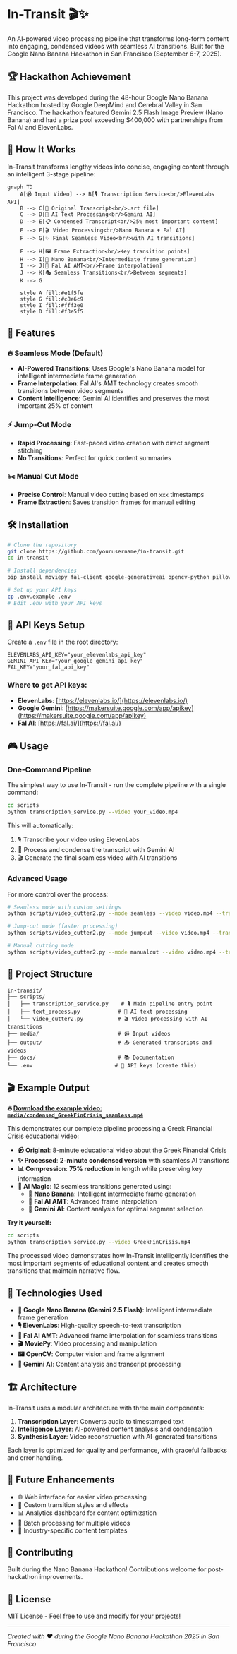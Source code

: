 # In-Transit 🎬✨

An AI-powered video processing pipeline that transforms long-form content into engaging, condensed videos with seamless AI transitions. Built for the Google Nano Banana Hackathon in San Francisco (September 6-7, 2025).

## 🏆 Hackathon Achievement

This project was developed during the 48-hour Google Nano Banana Hackathon hosted by Google DeepMind and Cerebral Valley in San Francisco. The hackathon featured Gemini 2.5 Flash Image Preview (Nano Banana) and had a prize pool exceeding $400,000 with partnerships from Fal AI and ElevenLabs.

## 🚀 How It Works

In-Transit transforms lengthy videos into concise, engaging content through an intelligent 3-stage pipeline:

```mermaid
graph TD
    A[📹 Input Video] --> B[🎙️ Transcription Service<br/>ElevenLabs API]
    B --> C[📝 Original Transcript<br/>.srt file]
    C --> D[🤖 AI Text Processing<br/>Gemini AI]
    D --> E[📋 Condensed Transcript<br/>25% most important content]
    E --> F[🎬 Video Processing<br/>Nano Banana + Fal AI]
    F --> G[✨ Final Seamless Video<br/>with AI transitions]
    
    F --> H[🖼️ Frame Extraction<br/>Key transition points]
    H --> I[🍌 Nano Banana<br/>Intermediate frame generation]
    I --> J[🔄 Fal AI AMT<br/>Frame interpolation]
    J --> K[🎭 Seamless Transitions<br/>Between segments]
    K --> G
    
    style A fill:#e1f5fe
    style G fill:#c8e6c9
    style I fill:#fff3e0
    style D fill:#f3e5f5
```

## 🎯 Features

### 🔥 **Seamless Mode** (Default)
- **AI-Powered Transitions**: Uses Google's Nano Banana model for intelligent intermediate frame generation
- **Frame Interpolation**: Fal AI's AMT technology creates smooth transitions between video segments
- **Content Intelligence**: Gemini AI identifies and preserves the most important 25% of content

### ⚡ **Jump-Cut Mode**
- **Rapid Processing**: Fast-paced video creation with direct segment stitching
- **No Transitions**: Perfect for quick content summaries

### ✂️ **Manual Cut Mode**
- **Precise Control**: Manual video cutting based on `xxx` timestamps
- **Frame Extraction**: Saves transition frames for manual editing

## 🛠️ Installation

```bash
# Clone the repository
git clone https://github.com/yourusername/in-transit.git
cd in-transit

# Install dependencies
pip install moviepy fal-client google-generativeai opencv-python pillow numpy requests python-dotenv

# Set up your API keys
cp .env.example .env
# Edit .env with your API keys
```

## 🔑 API Keys Setup

Create a `.env` file in the root directory:

```env
ELEVENLABS_API_KEY="your_elevenlabs_api_key"
GEMINI_API_KEY="your_google_gemini_api_key"
FAL_KEY="your_fal_api_key"
```

### Where to get API keys:
- **ElevenLabs**: [https://elevenlabs.io/](https://elevenlabs.io/)
- **Google Gemini**: [https://makersuite.google.com/app/apikey](https://makersuite.google.com/app/apikey)
- **Fal AI**: [https://fal.ai/](https://fal.ai/)

## 🎮 Usage

### One-Command Pipeline

The simplest way to use In-Transit - run the complete pipeline with a single command:

```bash
cd scripts
python transcription_service.py --video your_video.mp4
```

This will automatically:
1. 🎙️ Transcribe your video using ElevenLabs
2. 🤖 Process and condense the transcript with Gemini AI  
3. 🎬 Generate the final seamless video with AI transitions

### Advanced Usage

For more control over the process:

```bash
# Seamless mode with custom settings
python scripts/video_cutter2.py --mode seamless --video video.mp4 --transcript transcript.srt --amt-fps 12 --amt-passes 2

# Jump-cut mode (faster processing)
python scripts/video_cutter2.py --mode jumpcut --video video.mp4 --transcript transcript.srt

# Manual cutting mode
python scripts/video_cutter2.py --mode manualcut --video video.mp4 --transcript transcript.srt
```

## 📁 Project Structure

```
in-transit/
├── scripts/
│   ├── transcription_service.py    # 🎙️ Main pipeline entry point
│   ├── text_process.py            # 🤖 AI text processing
│   └── video_cutter2.py           # 🎬 Video processing with AI transitions
├── media/                         # 📹 Input videos
├── output/                        # 📤 Generated transcripts and videos
├── docs/                          # 📚 Documentation
└── .env                          # 🔑 API keys (create this)
```

## 🎬 Example Output

**🔥 [Download the example video: `media/condensed_GreekFinCrisis_seamless.mp4`](./media/condensed_GreekFinCrisis_seamless.mp4)**

This demonstrates our complete pipeline processing a Greek Financial Crisis educational video:

- **📹 Original**: 8-minute educational video about the Greek Financial Crisis
- **✨ Processed**: **2-minute condensed version** with seamless AI transitions
- **📊 Compression**: **75% reduction** in length while preserving key information
- **🔄 AI Magic**: 12 seamless transitions generated using:
  - 🍌 **Nano Banana**: Intelligent intermediate frame generation
  - 🔄 **Fal AI AMT**: Advanced frame interpolation
  - 🤖 **Gemini AI**: Content analysis for optimal segment selection

**Try it yourself:**
```bash
cd scripts
python transcription_service.py --video GreekFinCrisis.mp4
```

The processed video demonstrates how In-Transit intelligently identifies the most important segments of educational content and creates smooth transitions that maintain narrative flow.

## 🧪 Technologies Used

- **🍌 Google Nano Banana (Gemini 2.5 Flash)**: Intelligent intermediate frame generation
- **🎙️ ElevenLabs**: High-quality speech-to-text transcription
- **🔄 Fal AI AMT**: Advanced frame interpolation for seamless transitions
- **🎬 MoviePy**: Video processing and manipulation
- **🖼️ OpenCV**: Computer vision and frame alignment
- **📝 Gemini AI**: Content analysis and transcript processing

## 🏗️ Architecture

In-Transit uses a modular architecture with three main components:

1. **Transcription Layer**: Converts audio to timestamped text
2. **Intelligence Layer**: AI-powered content analysis and condensation  
3. **Synthesis Layer**: Video reconstruction with AI-generated transitions

Each layer is optimized for quality and performance, with graceful fallbacks and error handling.

## 🚧 Future Enhancements

- 🌐 Web interface for easier video processing
- 🎨 Custom transition styles and effects
- 📊 Analytics dashboard for content optimization
- 🔀 Batch processing for multiple videos
- 🎯 Industry-specific content templates

## 🤝 Contributing

Built during the Nano Banana Hackathon! Contributions welcome for post-hackathon improvements.

## 📄 License

MIT License - Feel free to use and modify for your projects!

---

*Created with ❤️ during the Google Nano Banana Hackathon 2025 in San Francisco*
